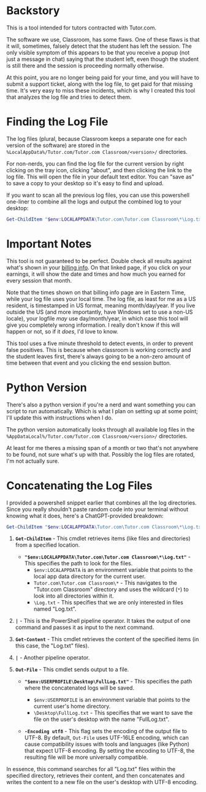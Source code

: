 # Backstory

This is a tool intended for tutors contracted with Tutor.com. 

The software we use, Classroom, has some flaws. One of these flaws is that it will, sometimes, falsely detect that the student has left the session. The only visible symptom of this appears to be that you receive a popup (not just a message in chat) saying that the student left, even though the student is still there and the session is proceeding normally otherwise. 

At this point, you are no longer being paid for your time, and you will have to submit a support ticket, along with the log file, to get paid for that missing time. It's very easy to miss these incidents, which is why I created this tool that analyzes the log file and tries to detect them.

# Finding the Log File

The log files (plural, because Classroom keeps a separate one for each version of the software) are stored in the `%LocalAppData%/Tutor.com/Tutor.com Classroom/<version>/` directories.

For non-nerds, you can find the log file for the current version by right clicking on the tray icon, clicking "about", and then clicking the link to the log file. This will open the file in your default text editor. You can "save as" to save a copy to your desktop so it's easy to find and upload.

If you want to scan all the previous log files, you can use this powershell one-liner to combine all the logs and output the combined log to your desktop:

```powershell
Get-ChildItem "$env:LOCALAPPDATA\Tutor.com\Tutor.com Classroom\*\Log.txt" | Get-Content | Out-File "$env:USERPROFILE\Desktop\FullLog.txt" -Encoding utf8
```

# Important Notes

This tool is not guaranteed to be perfect. Double check all results against what's shown in your [billing info](https://prv.tutor.com/nGEN/Apps/SocWinSupportingPages/Provider/BillingInfo.aspx). On that linked page, if you click on your earnings, it will show the date and times and how much you earned for every session that month. 

Note that the times shown on that billing info page are in Eastern Time, while your log file uses your local time. The log file, as least for me as a US resident, is timestamped in US format, meaning month/day/year. If you live outside the US (and more importantly, have Windows set to use a non-US locale), your logfile *may* use day/month/year, in which case this tool will give you completely wrong information. I really don't know if this will happen or not, so if it *does*, I'd love to know. 

This tool uses a five minute threshold to detect events, in order to prevent false positives. This is because when classroom is working correctly and the student leaves first, there's always going to be a non-zero amount of time between that event and you clicking the end session button.

# Python Version

There's also a python version if you're a nerd and want something you can script to run automatically. Which is what I plan on setting up at some point; I'll update this with instructions when I do.

The python version automatically looks through all available log files in the `%AppDataLocal%/Tutor.com/Tutor.com Classroom/<version>/` directories.

At least for me theres a missing span of a month or two that's not anywhere to be found, not sure what's up with that. Possibly the log files are rotated, I'm not actually sure.

# Concatenating the Log Files

I provided a powershell snippet earlier that combines all the log directories. Since you really shouldn't paste random code into your terminal without knowing what it does, here's a ChatGPT-provided breakdown:

```powershell
Get-ChildItem "$env:LOCALAPPDATA\Tutor.com\Tutor.com Classroom\*\Log.txt" | Get-Content | Out-File "$env:USERPROFILE\Desktop\FullLog.txt" -Encoding utf8
```

1. **`Get-ChildItem`** - This cmdlet retrieves items (like files and directories) from a specified location.

   - **`"$env:LOCALAPPDATA\Tutor.com\Tutor.com Classroom\*\Log.txt"`** - This specifies the path to look for the files. 
     - `$env:LOCALAPPDATA` is an environment variable that points to the local app data directory for the current user.
     - `Tutor.com\Tutor.com Classroom\*` - This navigates to the "Tutor.com Classroom" directory and uses the wildcard (`*`) to look into all directories within it.
     - `\Log.txt` - This specifies that we are only interested in files named "Log.txt".

2. **`|`** - This is the PowerShell pipeline operator. It takes the output of one command and passes it as input to the next command.

3. **`Get-Content`** - This cmdlet retrieves the content of the specified items (in this case, the "Log.txt" files).

4. **`|`** - Another pipeline operator.

5. **`Out-File`** - This cmdlet sends output to a file.

   - **`"$env:USERPROFILE\Desktop\FullLog.txt"`** - This specifies the path where the concatenated logs will be saved. 
     - `$env:USERPROFILE` is an environment variable that points to the current user's home directory.
     - `\Desktop\FullLog.txt` - This specifies that we want to save the file on the user's desktop with the name "FullLog.txt".
     
   - **`-Encoding utf8`** - This flag sets the encoding of the output file to UTF-8. By default, `Out-File` uses UTF-16LE encoding, which can cause compatibility issues with tools and languages (like Python) that expect UTF-8 encoding. By setting the encoding to UTF-8, the resulting file will be more universally compatible.

In essence, this command searches for all "Log.txt" files within the specified directory, retrieves their content, and then concatenates and writes the content to a new file on the user's desktop with UTF-8 encoding. 
